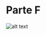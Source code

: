 # Parte F
![alt text](https://github.com/btmluiz/digitalhouse-desafio-kotlin/blob/parte/F/UML.png?raw=true)

